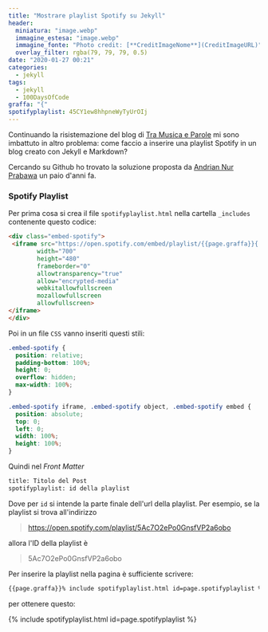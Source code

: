 ```yaml
---
title: "Mostrare playlist Spotify su Jekyll"
header:
  miniatura: "image.webp"
  immagine_estesa: "image.webp"
  immagine_fonte: "Photo credit: [**CreditImageNome**](CreditImageURL)"
  overlay_filter: rgba(79, 79, 79, 0.5)
date: "2020-01-27 00:21"
categories:
  - jekyll
tags:
  - jekyll
  - 100DaysOfCode
graffa: "{"
spotifyplaylist: 45CY1ew8hhpneWyTyUrOIj
---
```


Continuando la risistemazione del blog di [Tra Musica e Parole](https://el3um4s.github.io/tra-musica-e-parole/) mi sono imbattuto in altro problema: come faccio a inserire una playlist Spotify in un blog creato con Jekyll e Markdown?

Cercando su Github ho trovato la soluzione proposta da [Andrian Nur Prabawa](https://github.com/andriannp/spotify-embed-on-Jekyll) un paio d'anni fa.

### Spotify Playlist

Per prima cosa si crea il file `spotifyplaylist.html` nella cartella `_includes` contenente questo codice:

~~~html
<div class="embed-spotify">
 <iframe src="https://open.spotify.com/embed/playlist/{{page.graffa}}{ include.id }}"
        width="700"
        height="480"
        frameborder="0"
        allowtransparency="true"
        allow="encrypted-media"
        webkitallowfullscreen
        mozallowfullscreen
        allowfullscreen>
</iframe>
</div>
~~~

Poi in un file `CSS` vanno inseriti questi stili:

~~~CSS
.embed-spotify {
  position: relative;
  padding-bottom: 100%;
  height: 0;
  overflow: hidden;
  max-width: 100%;
}

.embed-spotify iframe, .embed-spotify object, .embed-spotify embed {
  position: absolute;
  top: 0;
  left: 0;
  width: 100%;
  height: 100%;
}
~~~

Quindi nel _Front Matter_

~~~html
title: Titolo del Post
spotifyplaylist: id della playlist
~~~

Dove per `id` si intende la parte finale dell'url della playlist. Per esempio, se la playlist si trova all'indirizzo

> https://open.spotify.com/playlist/5Ac7O2ePo0GnsfVP2a6obo

allora l'ID della playlist è

> 5Ac7O2ePo0GnsfVP2a6obo

Per inserire la playlist nella pagina è sufficiente scrivere:

~~~html
{{page.graffa}}% include spotifyplaylist.html id=page.spotifyplaylist %}
~~~

per ottenere questo:

{% include spotifyplaylist.html id=page.spotifyplaylist %}
